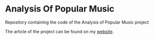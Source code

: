 # Analysis Of Popular Music
Repository containing the code of the Analysis of Popular Music project

The article of the project can be found on my [website](http://th-lucas.github.io/analysisOfPopularMusic).
